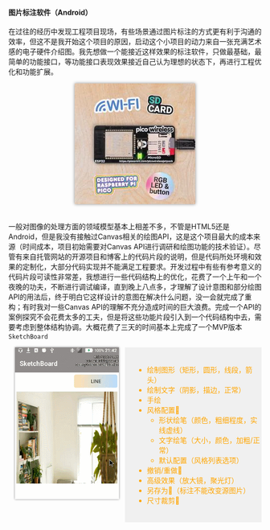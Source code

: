 #### 图片标注软件（Android）

在过往的经历中发现工程项目现场，有些场景通过图片标注的方式更有利于沟通的效率，但这不是我开始这个项目的原因，启动这个小项目的动力来自一张充满艺术感的电子硬件介绍图。我先想做一个能接近这样效果的标注软件，只做最基础，最简单的功能接口，等功能接口表现效果接近自己认为理想的状态下，再进行工程优化和功能扩展。

<div><center><img src="Articles/20240828/pico-addons-13_medium.webp" style="box-shadow:0 0 6px 0 #888;" alt="pico-addons-13_medium"></center></div><br>



一般对图像的处理方面的领域模型基本上相差不多，不管是HTML5还是Android，但是我没有接触过Canvas相关的绘图API，这是这个项目最大的成本来源（时间成本，项目初始需要对Canvas API进行调研和绘图功能的技术验证）。尽管有来自托管网站的开源项目和博客上的代码片段的说明，但是代码所处环境和效果的定制化，大部分代码实现并不能满足工程要求。开发过程中有些有参考意义的代码片段可读性非常差，我想进行一些代码结构上的优化，花费了一个上午和一个夜晚的功夫，不断进行调试编译，直到晚上八点多，才理解了设计意图和部分绘图API的用法后，终于明白它这样设计的意图在解决什么问题，没一会就完成了重构；有时我对一些Canvas API的理解不充分造成时间的巨大浪费。完成一个API的案例探究不会花费太多的工夫，但是将这些功能片段引入到一个代码结构中去，需要考虑到整体结构协调。大概花费了三天的时间基本上完成了一个MVP版本 `SketchBoard`
<div style="color:orange;width:50%;background:#f0f0f0; padding:20px 0px 20px 20px;float:right">


* 绘制图形（矩形，圆形，线段，箭头）
* 绘制文字（阴影，描边，正常）
* 手绘
* 风格配置🎨
  - 形状绘笔（颜色，粗细程度，实线虚线）
  - 文字绘笔（大小，颜色，加粗/正常）
  - 默认配置（风格列表选项）
* 撤销/重做🚀
* 高级效果（放大镜，聚光灯）
* 另存为🚀（标注不能改变源图片）
* 尺寸裁剪🚀

</div>

<div style="width:50%;"><center><img src="Articles/20240828/sketchboard-mvp-showcase.gif" style="box-shadow:0 0 4px 0 #888;" alt="sketchboard-mvp-showcase"></center></div><br>